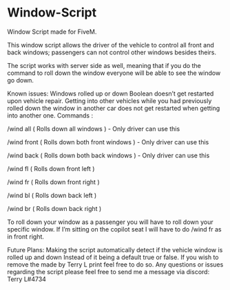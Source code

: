 # Window-Script
Window Script made for FiveM.


This window script allows the driver of the vehicle to control all front and back windows;
passengers can not control other windows besides theirs.

The script works with server side as well, meaning that if you do the command to roll down the window everyone will be able to see the window go down.

Known issues:
Windows rolled up or down Boolean doesn’t get restarted upon vehicle repair.
Getting into other vehicles while you had previously rolled down the window in another car does not get restarted when getting into another one.
Commands :

/wind all ( Rolls down all windows ) - Only driver can use this

/wind front ( Rolls down both front windows ) - Only driver can use this

/wind back ( Rolls down both back windows ) - Only driver can use this

/wind fl ( Rolls down front left )

/wind fr ( Rolls down front right )

/wind bl ( Rolls down back left )

/wind br ( Rolls down back right )

To roll down your window as a passenger you will have to roll down your specific window. If I’m sitting on the copilot seat I will have to do /wind fr as in front right.

Future Plans:
Making the script automatically detect if the vehicle window is rolled up and down Instead of it being a default true or false.
If you wish to remove the made by Terry L print feel free to do so.
Any questions or issues regarding the script please feel free to send me a message via discord:
Terry L#4734

